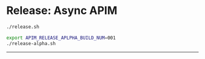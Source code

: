 # Release: Async APIM

````bash
./release.sh
````

````bash
export APIM_RELEASE_APLPHA_BUILD_NUM=001
./release-alpha.sh
````


----
